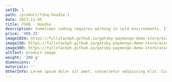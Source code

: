 ```yaml
---
setID: 1
path: /product/fshq-hoodie-1
date: 2017-11-05
title: FSHQ - Hoodie
description: Sometimes coding requires working in cold environments. It's often hard to find objects which will help combat that pesky chill. Sure, you could wear fingerless gloves or a sweatervest, but why settle for garments that make you look like you can't afford fingers or sleeves. If only someone would create a body covering with a "hood" type of device to cover your head.
price: '400.25'
image1024: https://fullstackph.github.io/gatsby-paymongo-demo-store/assets/FSHQ-Hoodie-1024.png
image150: https://fullstackph.github.io/gatsby-paymongo-demo-store/assets/FSHQ-Hoodie-150.png
image300: https://fullstackph.github.io/gatsby-paymongo-demo-store/assets/FSHQ-Hoodie-300.png
altText: product image
weight: '200 g'
dimensions: ''
materials: ''
OtherInfo: Lorem ipsum dolor sit amet, consectetur adipiscing elit. Curabitur 
---
```

